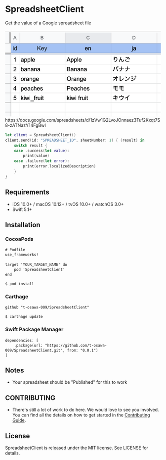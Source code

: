 # SpreadsheetClient
Get the value of a Google spreadsheet file

<img src="https://github.com/t-osawa-009/SpreadsheetClient/blob/master/assets/spreadsheet.png" alt="spreadsheet" title="spreadsheet">
https://docs.google.com/spreadsheets/d/1zVw1G2LvoJOnnaez3Tuf2Kxqt7S8-zATNazY14FgBwI

```swift
let client = SpreadsheetClient()
client.send(id: "SPREADSHEET_ID", sheetNumber: 1) { (result) in
    switch result {
    case .success(let value):
        print(value)
    case .failure(let error):
        print(error.localizedDescription)
    }
}
```

## Requirements
- iOS 10.0+ / macOS 10.12+ / tvOS 10.0+ / watchOS 3.0+
- Swift 5.1+

## Installation
### CocoaPods
```
# Podfile
use_frameworks!

target 'YOUR_TARGET_NAME' do
    pod 'SpreadsheetClient'
end
```

```sh
$ pod install
```

### Carthage
```
github "t-osawa-009/SpreadsheetClient"
```

```sh
$ carthage update
```

### Swift Package Manager
```
dependencies: [
    .package(url: "https://github.com/t-osawa-009/SpreadsheetClient.git", from: "0.0.1")
]
```
## Notes
- Your spreadsheet should be "Published" for this to work

## CONTRIBUTING
- There's still a lot of work to do here. We would love to see you involved. You can find all the details on how to get started in the [Contributing Guide](https://github.com/t-osawa-009/SpreadsheetClient/blob/master/CONTRIBUTING.md).

## License
SpreadsheetClient is released under the MIT license. See LICENSE for details.
